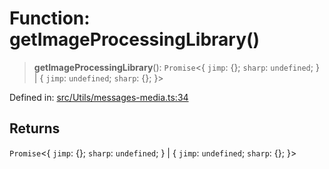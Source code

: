 # Function: getImageProcessingLibrary()

> **getImageProcessingLibrary**(): `Promise`\<\{ `jimp`: \{\}; `sharp`: `undefined`; \} \| \{ `jimp`: `undefined`; `sharp`: \{\}; \}\>

Defined in: [src/Utils/messages-media.ts:34](https://github.com/Fokusdotid/bail/blob/cf6cc85134e12081bc635cea02cc0eee74033a81/src/Utils/messages-media.ts#L34)

## Returns

`Promise`\<\{ `jimp`: \{\}; `sharp`: `undefined`; \} \| \{ `jimp`: `undefined`; `sharp`: \{\}; \}\>
